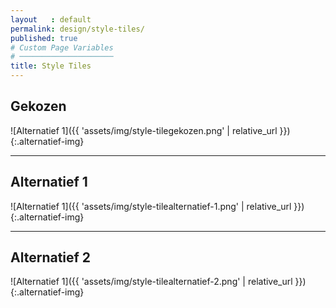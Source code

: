 ```yaml
---
layout   : default
permalink: design/style-tiles/
published: true
# Custom Page Variables
# ─────────────────────
title: Style Tiles
---
```


**Gekozen**
-------
![Alternatief 1]({{ 'assets/img/style-tilegekozen.png' | relative_url }}){:.alternatief-img}

___

**Alternatief 1**
-------------
![Alternatief 1]({{ 'assets/img/style-tilealternatief-1.png' | relative_url }}){:.alternatief-img}

___

**Alternatief 2**
-------------
![Alternatief 1]({{ 'assets/img/style-tilealternatief-2.png' | relative_url }}){:.alternatief-img}